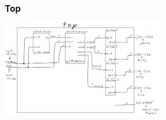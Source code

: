 # Top

<img src="https://github.com/xlovas00/Digital-electronics-1/blob/main/Labs/counter-project/Images/top_counter_project.png">
